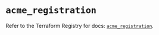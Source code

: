 # `acme_registration`

Refer to the Terraform Registry for docs: [`acme_registration`](https://registry.terraform.io/providers/vancluever/acme/2.29.0/docs/resources/registration).
